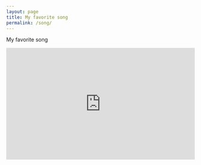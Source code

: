 ```yaml
---
layout: page
title: My favorite song
permalink: /song/
---
```

My favorite song
<iframe src="https://open.spotify.com/playlist/6o4t8span0hKPXZ7muuebm" width="100%" height="300" frameborder="0" allowtransparency="true"></iframe>
